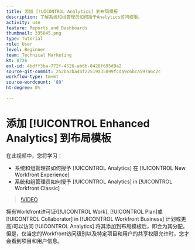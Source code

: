 ```yaml
---
title: 添加 [!UICONTROL Analytics] 到布局模板
description: 了解系统和组管理员如何授予Analytics访问权限。
activity: use
feature: Reports and Dashboards
thumbnail: 335045.png
type: Tutorial
role: User
level: Beginner
team: Technical Marketing
kt: 8726
exl-id: 4bdff3ba-772f-4526-ab6b-8428f695d9a2
source-git-commit: 252ba3ba44f22519a35899fcda9c6bca597a6c2c
workflow-type: tm+mt
source-wordcount: '89'
ht-degree: 0%

---
```


# 添加 [!UICONTROL Enhanced Analytics] 到布局模板

在此视频中，您将学习：

* 系统和组管理员如何授予 [!UICONTROL Analytics] 在 [!UICONTROL New Workfront Experience]
* 系统和组管理员如何授予 [!UICONTROL Analytics] in [!UICONTROL Workfront Classic]

>[!VIDEO](https://video.tv.adobe.com/v/335045/?quality=12)

拥有Workfront许可证([!UICONTROL Work], [!UICONTROL Plan]或 [!UICONTROL Collaborator] in [!UICONTROL Workfront Business] 计划或更高)可以访问 [!UICONTROL Analytics] 将其添加到布局模板后，即会为其分配。 但是，仅当您的Workfront访问级别以及特定项目和用户的共享权限允许时，您才会看到项目和用户信息。
